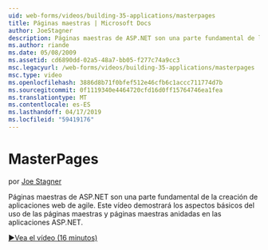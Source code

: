 ```yaml
---
uid: web-forms/videos/building-35-applications/masterpages
title: Páginas maestras | Microsoft Docs
author: JoeStagner
description: Páginas maestras de ASP.NET son una parte fundamental de la creación de aplicaciones web de agile. Este vídeo demostrará los aspectos básicos del uso de las páginas maestras y páginas maestras anidadas en...
ms.author: riande
ms.date: 05/08/2009
ms.assetid: cd6890dd-02a5-48a7-bb05-f277c74a9cc3
msc.legacyurl: /web-forms/videos/building-35-applications/masterpages
msc.type: video
ms.openlocfilehash: 3886d8b71f0bfef512e46cfb6c1accc711774d7b
ms.sourcegitcommit: 0f1119340e4464720cfd16d0ff15764746ea1fea
ms.translationtype: MT
ms.contentlocale: es-ES
ms.lasthandoff: 04/17/2019
ms.locfileid: "59419176"
---
```

# <a name="masterpages"></a>MasterPages

por [Joe Stagner](https://github.com/JoeStagner)

Páginas maestras de ASP.NET son una parte fundamental de la creación de aplicaciones web de agile. Este vídeo demostrará los aspectos básicos del uso de las páginas maestras y páginas maestras anidadas en las aplicaciones ASP.NET.

[&#9654;Vea el vídeo (16 minutos)](https://channel9.msdn.com/Blogs/ASP-NET-Site-Videos/masterpages)
